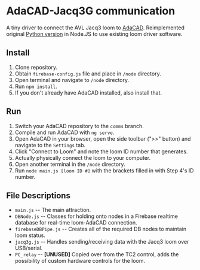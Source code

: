 # AdaCAD-Jacq3G communication
A tiny driver to connect the AVL Jacq3 loom to [AdaCAD](https://github.com/UnstableDesign/AdaCAD/). Reimplemented original [Python version](https://github.com/textiles-lab/Jacq3G) in Node.JS to use existing loom driver software.

## Install

1. Clone repository.
2. Obtain `firebase-config.js` file and place in `/node` directory.
3. Open terminal and navigate to `/node` directory.
4. Run `npm install`.
5. If you don't already have AdaCAD installed, also install that.

## Run
1. Switch your AdaCAD repository to the `comms` branch.
2. Compile and run AdaCAD with `ng serve`.
3. Open AdaCAD in your browser, open the side toolbar (">>" button) and navigate to the `Settings` tab.
4. Click "Connect to Loom" and note the loom ID number that generates.
5. Actually physically connect the loom to your computer.
6. Open another terminal in the `/node` directory.
7. Run `node main.js [loom ID #]` with the brackets filled in with Step 4's ID number.

## File Descriptions

* `main.js` -- The main attraction.
* `DBNode.js` -- Classes for holding onto nodes in a Firebase realtime database for real-time loom-AdaCAD connection.
* `firebaseDBPipe.js` -- Creates all of the required DB nodes to maintain loom status.
* `jacq3g.js` -- Handles sending/receiving data with the Jacq3 loom over USB/serial.
* `PC_relay` -- **[UNUSED]** Copied over from the TC2 control, adds the possibility of custom hardware controls for the loom.
